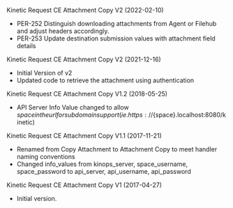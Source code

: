 Kinetic Request CE Attachment Copy V2 (2022-02-10)
* PER-252 Distinguish downloading attachments from Agent or Filehub and adjust headers accordingly.
* PER-253 Update destination submission values with attachment field details

Kinetic Request CE Attachment Copy V2 (2021-12-16)
* Initial Version of v2
* Updated code to retrieve the attachment using authentication

Kinetic Request CE Attachment Copy V1.2 (2018-05-25)
* API Server Info Value changed to allow ${space} in the url for subdomain support
(ie. https://${space}.localhost:8080/kinetic)

Kinetic Request CE Attachment Copy V1.1 (2017-11-21)
* Renamed from Copy Attachment to Attachment Copy to meet handler naming conventions
* Changed info_values from kinops_server, space_username, space_password to api_server, api_username,
api_password

Kinetic Request CE Attachment Copy V1 (2017-04-27)
* Initial version.